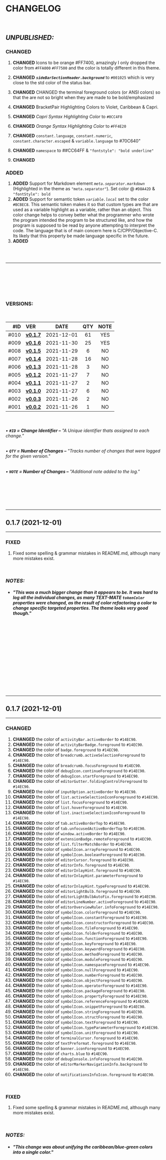 # **CHANGELOG**

<br>

## **_UNPUBLISHED:_**

### CHANGED

1. **CHANGED** Icons to be orange #FF7400, amazingly I only dropped the color from `#FFA000` `#FF7500` and the color is totally different in this theme.
2. **CHANGED** **_`sideBarSectionHeader.background`_** to `#001025` which is very close to the std color of the status bar.
3. **CHANGED** CHANGED the terminal foreground colors (or ANSI colors) so that the are not so bright when they are made to be bold/emphasized
4. **CHANGED** BracketPair Highlighting Colors to Violet, Caribbean & Capri.

5. **CHANGED** _Capri Syntax Highlighting Color_ to `#0CC4F0`
6. **CHANGED** _Orange Syntax Highlighting Color_ to `#FF4E20`
7. **CHANGED** `constant.language`, `constant.numeric`, `constant.character.escaped` & `variable.language` to #70C640"
8. **CHANGED** `namespace` to ##CC64FF & `"fontstyle": "bold underline"`
9. **CHANGED**

### ADDED

1. **ADDED** Support for Markdown element _`meta.separator.markdown`_ (Highlighted in the theme as `"meta.separator"`). Set color @ `#D8A42D` & `"fontStyle": bold`
2. **ADDED** Support for semantic token _`variable.local`_ set to the color `#BCBEC8`. This semantic token makes it so that custom types are that are used as a variable highlight as a variable, rather than an object. This color change helps to convey better what the programmer who wrote the program intended the program to be structured like, and how the program is supposed to be read by anyone attempting to interpret the code. The language that is of main concern here is C/CPP/Objective-C. Its likely that this property be made language specific in the future.
3. **ADDED**

<br><br>

---

<br>
<br>
<br>
<br>
<br>

### VERSIONS:

<br>

|  \#ID | VER                  | DATE       | QTY | NOTE |
| ----: | :------------------- | ---------- | :-: | :--: |
| \#010 | **[v0.1.7](#0.1.7)** | 2021-12-01 | 61  | YES  |
| \#009 | **[v0.1.6](#0.1.6)** | 2021-11-30 | 25  | YES  |
| \#008 | **[v0.1.5](#0.1.5)** | 2021-11-29 |  6  |  NO  |
| \#007 | **[v0.1.4](#0.1.4)** | 2021-11-28 | 16  |  NO  |
| \#006 | **[v0.1.3](#0.1.3)** | 2021-11-28 |  3  |  NO  |
| \#005 | **[v0.1.2](#0.1.2)** | 2021-11-27 |  7  |  NO  |
| \#004 | **[v0.1.1](#0.1.1)** | 2021-11-27 |  2  |  NO  |
| \#003 | **[v0.1.0](#0.1.0)** | 2021-11-27 |  6  |  NO  |
| \#002 | **[v0.0.3](#0.0.3)** | 2021-11-26 |  2  |  NO  |
| \#001 | **[v0.0.2](#0.0.2)** | 2021-11-26 |  1  |  NO  |

<br>

###### &bull; **`#ID` = Change Identifier –** _"A Unique identifier thats assigned to each change."_

###### &bull; **`QTY` = Number of Changes –** _"Tracks number of changes that were logged for the given version."_

###### &bull; **`NOTE` = Number of Changes –** _"Additional note added to the log."_

<br>
<br>
<br>
<br>

---

## <a id="0.1.7"></a> **0.1.7** (2021-12-01)

---

### **FIXED**

1. Fixed some spelling & grammar mistakes in README.md, although many more mistakes exist.

<br>

### **_NOTES:_**

-   ##### _"This was a much bigger change than it appears to be. It was hard to log all the individual changes, as many **TEXT-MATE** `tokenColor` properties were changed, as the result of color refactoring a color to change specific targeted properties. The theme looks very good though."_

<br>

<br>

<br>

<br>

<br>

<br>

<br>

<br>

<br>
<br>

<br>

<br>

<br>

---

## <a id="0.1.7"></a> **0.1.7** (2021-12-01)

---

### **CHANGED**

1. **CHANGED** the color of `activityBar.activeBorder` to `#14EC90`.
2. **CHANGED** the color of `activityBarBadge.foreground` to `#14EC90`.
3. **CHANGED** the color of `badge.foreground` to `#14EC90`.
4. **CHANGED** the color of `breadcrumb.activeSelectionForeground` to `#14EC90`.
5. **CHANGED** the color of `breadcrumb.focusForeground` to `#14EC90`.
6. **CHANGED** the color of `debugIcon.continueForeground` to `#14EC90`.
7. **CHANGED** the color of `debugIcon.startForeground` to `#14EC90`.
8. **CHANGED** the color of `editorGutter.foldingControlForeground` to `#14EC90`.
9. **CHANGED** the color of `inputOption.activeBorder` to `#14EC90`.
10. **CHANGED** the color of `list.activeSelectionIconForeground` to `#14EC90`.
11. **CHANGED** the color of `list.focusForeground` to `#14EC90`.
12. **CHANGED** the color of `list.hoverForeground` to `#14EC90`.
13. **CHANGED** the color of `list.inactiveSelectionIconForeground` to `#14EC90`.
14. **CHANGED** the color of `tab.activeBorderTop` to `#14EC90`.
15. **CHANGED** the color of `tab.unfocusedActiveBorderTop` to `#14EC90`.
16. **CHANGED** the color of `window.activeBorder` to `#14EC90`.
17. **CHANGED** the color of `extensionBadge.remoteForeground` to `#14EC90`.
18. **CHANGED** the color of `list.filterMatchBorder` to `#14EC90`.
19. **CHANGED** the color of `symbolIcon.arrayForeground` to `#14EC90`.
20. **CHANGED** the color of `symbolIcon.booleanForeground` to `#14EC90`.
21. **CHANGED** the color of `editorCursor.foreground` to `#14EC90`.
22. **CHANGED** the color of `editorInfo.foreground` to `#14EC90`.
23. **CHANGED** the color of `editorInlayHint.foreground` to `#14EC90`.
24. **CHANGED** the color of `editorInlayHint.parameterForeground` to `#14EC90`.
25. **CHANGED** the color of `editorInlayHint.typeForeground` to `#14EC90`.
26. **CHANGED** the color of `editorLightBulb.foreground` to `#14EC90`.
27. **CHANGED** the color of `editorLightBulbAutoFix.foreground` to `#14EC90`.
28. **CHANGED** the color of `editorLineNumber.activeForeground` to `#14EC90`.
29. **CHANGED** the color of `editorOverviewRuler.infoForeground` to `#14EC90`.
30. **CHANGED** the color of `symbolIcon.colorForeground` to `#14EC90`.
31. **CHANGED** the color of `symbolIcon.constantForeground` to `#14EC90`.
32. **CHANGED** the color of `symbolIcon.constructorForeground` to `#14EC90`.
33. **CHANGED** the color of `symbolIcon.fileForeground` to `#14EC90`.
34. **CHANGED** the color of `symbolIcon.folderForeground` to `#14EC90`.
35. **CHANGED** the color of `symbolIcon.functionForeground` to `#14EC90`.
36. **CHANGED** the color of `symbolIcon.keyForeground` to `#14EC90`.
37. **CHANGED** the color of `symbolIcon.keywordForeground` to `#14EC90`.
38. **CHANGED** the color of `symbolIcon.methodForeground` to `#14EC90`.
39. **CHANGED** the color of `symbolIcon.moduleForeground` to `#14EC90`.
40. **CHANGED** the color of `symbolIcon.namespaceForeground` to `#14EC90`.
41. **CHANGED** the color of `symbolIcon.nullForeground` to `#14EC90`.
42. **CHANGED** the color of `symbolIcon.numberForeground` to `#14EC90`.
43. **CHANGED** the color of `symbolIcon.objectForeground` to `#14EC90`.
44. **CHANGED** the color of `symbolIcon.operatorForeground` to `#14EC90`.
45. **CHANGED** the color of `symbolIcon.packageForeground` to `#14EC90`.
46. **CHANGED** the color of `symbolIcon.propertyForeground` to `#14EC90`.
47. **CHANGED** the color of `symbolIcon.referenceForeground` to `#14EC90`.
48. **CHANGED** the color of `symbolIcon.snippetForeground` to `#14EC90`.
49. **CHANGED** the color of `symbolIcon.stringForeground` to `#14EC90`.
50. **CHANGED** the color of `symbolIcon.structForeground` to `#14EC90`.
51. **CHANGED** the color of `symbolIcon.textForeground` to `#14EC90`.
52. **CHANGED** the color of `symbolIcon.typeParameterForeground` to `#14EC90`.
53. **CHANGED** the color of `symbolIcon.unitForeground` to `#14EC90`.
54. **CHANGED** the color of `terminalCursor.foreground` to `#14EC90`.
55. **CHANGED** the color of `textPreformat.foreground` to `#14EC90`.
56. **CHANGED** the color of `banner.iconForeground` to `#14EC90`.
57. **CHANGED** the color of `charts.blue` to `#14EC90`.
58. **CHANGED** the color of `debugConsole.infoForeground` to `#14EC90`.
59. **CHANGED** the color of `editorMarkerNavigationInfo.background` to `#14EC90`.
60. **CHANGED** the color of `notificationsInfoIcon.foreground` to `#14EC90`.

<br>

### **FIXED**

1. Fixed some spelling & grammar mistakes in README.md, although many more mistakes exist.

<br>

### **_NOTES:_**

-   ##### _"This change was about unifying the caribbean/blue-green colors into a single color."_

<br>

<br>

<br>

<br>

<br>

<br>

<br>

<br>

<br>

---

## <a id="0.1.6"></a> **0.1.6** (2021-11-30)

---

### **CHANGED**

1. **CHANGED** "input.background" from a pure black, `"#000000"`, to a red smokey: `#0E0A08`. You can't see the redness, but it makes it pop against the blue, with out being so black. The pure blacks create to much contrast, so I will be attempting to alter all pure black theme-property values.
2. **CHANGED** Set about 70% of the Symbol-Icons that show up in places like the suggestions widget, and breadcrumbs (under the editor-tabs) to the color `#32EEC4`, and set the rest to `#FFB000`. In truth I just split them up in a pseudo-random fashion. When the theme is more complete I will take more time to be selective.
3. **CHANGED** Bg-clr of the Status-bar to [#004488](https://github.com/W3Dojo/developers-dojo/issues/004488)
4. **CHANGED** Bg-clr of all badges to [#004488](https://github.com/W3Dojo/developers-dojo/issues/004488)
5. **CHANGED** Badges Fg-clr to #32EEC4
6. **CHANGED** Status-bar fg-clr to #E8ECFF
7. **CHANGED** `icon.foreground` to `#FFB000`
8. **CHANGED** `foldingControl.foreground` to `#FFB000`
9. **CHANGED** `debugIcon.pauseForeground` to `#E8EE51` its 1pt of blue off, incase its decided that the yellow isn't working as an accent highlighting color, then the pause button well remain yellow, if I refactor the color #FFB000.
10. **CHANGED** the color of tab.activeBackground `#0A2855`
11. **CHANGED** the color of tab.activeBorder `#0A2855`
12. **CHANGED** the color of tab.unfocusedActiveBackground `#0A2855`
13. **CHANGED** the color of tab.unfocusedActiveBorder `#0A2855`
14. **CHANGED** the color of SideBar Background `#0A2855`
15. **CHANGED** the color of `sideBarSectionHeader.background` `#0D111A`
16. **CHANGED** the color of `sideBarSectionHeader.border` `##EEFF8840`
17. **CHANGED** the color of `activityBar.background` to `#080E1F` so that the property matches with tabs-group bg, activity-bar, panels & inactive-tabs.
18. **CHANGED** the color of `editorGroupHeader.tabsBackground` to `#080E1F` so that the property matches with tabs-group bg, activity-bar, panels & inactive-tabs.
19. **CHANGED** the color of `panel.background` to `#080E1F` so that the property matches with tabs-group bg, activity-bar, panels & inactive-tabs.
20. **CHANGED** the color of `tab.inactiveBackground` to `#080E1F` so that the property matches with tabs-group bg, activity-bar, panels & inactive-tabs.
21. **CHANGED** Source/Version Control for Modified/Added/Untracked (not staged) to `#70E020`. This was sort of a fix, because somehow modified & added were not the colors that they were being documented as. Fortunately no documentation on them was made public, so this is the color that modified will be for the time being.
22. **CHANGED** Source/Version Control for Modified/Added (staged) to `#F59030`. Changed the color so the orange is not so saturated.

<br>

### **ADDED**

1. **ADDED** `semanticTokenColors` object to the `developers-dojo-vscode-theme.json` file. The plan was to use Semantic-tokens with out having that object, most people don't seem to use it, however, syntactically its far better than the simple tokenColors property.
2. **ADDED** `semanticHighlighting` property to the `developers-dojo-vscode-theme.json` file, and set it to true. Now it will automatically set semanticHighlighting to true for anyone who uses the default VS Code configuration `{ "editor.semanticHighlighting.enabled": true }`
3. **ADDED** `semanticTokenColors` property `"namespace": {...}`, changed namespace from caribbean greenish color, to the standard palette purple color.
4. **ADDED** `semanticTokenColors` property `"memberOperatorOverload": {...}`, changed namespace from caribbean greenish color, to the standard palette purple color.

<br>

<br>

#### **_NOTES:_**

-   ##### _"This change was made to better harmonize the colors that are seen reoccurring through out the theme. The two colors of focus were #0A2855 & #FFB000, which are new colors that if you read up top, many colors were changed to, though the old colors were both in the same ball park (they were dark blue & yellow before). The colors were slightly changed because they create better color harmonies."_

<br>

<br>

<br>

<br>

<br>

<br>

<br>

<br>

<br>

---

## <a id="0.1.5"></a> **0.1.5** (2021-11-29)

---

### **ADDED**

1. **ADDED** Highlighting for **_Doxygen_** inline-documentation (JavaDoc style) comments.
2. **ADDED** the new `"tokenColor":{}` property scope: `comment.block storage.type.class`.
3. **ADDED** the new `"tokenColor":{}` property scope: `comment.block variable.parameter`.
4. **ADDED** a new section to `README.md`: _"Configuration Suggestions"_.
5. **ADDED** new _"Configuration Suggestions"_ for `editorRuler`.
6. **ADDED** Added a new _"Configuration Suggestion"_ to `README.md`: **"Programming Fonts"**
7. **ADDED** Added a new _"Configuration Suggestion"_ to `README.md`: **"Custom Char-limit Ruler"**

### **CHANGED**

1. **CHANGED** the way that lists, and hovering over menu's & lists highlights. Now hovering over list & menu items, highlights the item bg-color just the same as if it were selected, which hopefully communicates better what happens when you click on a certain item. Anything hovered over that isn't a selectable item from a menu or list, will not have the same bg-highlight-color, which is [#003090](https://github.com/W3Dojo/developers-dojo/issues/003090).
2. **CHANGED** the _'list active selection bg-color'_ to #10EEC4. This will hopefully help to communicate once something is selected. The way it works, is a blue bg appears when an item is selectable via a right-click of the mouse-btn, if the item is clicked, to show that the item has successfully been activated, a Caribbean-green `focusBorder` will highlight the item.

### **FIXED**

1. **FIXED** CARIBBEAN BLUE/GREEN COLOR SO THAT IT DISPLAYS BETTER. it was `#2CC4A4` but now it is, `#27C7A2` so that it contrast better when placed next to capri colored functions.
2. **FIXED** the incorrect coloring of classes, namespaces, _'special lexically-scoped object name'_ **_`THIS`_** (or **_`this`_**). It was set to `#2CC0C0`, but it was suppose to be the CARIBBEAN values in the documentation.

<br>

<br>

<br>

<br>

<br>

<br>

<br>

<br>

<br>

---

## <a id="0.1.4"></a> **0.1.4** (2021-11-28)

---

### **CHANGED**

1. **CHANGED** the color of a all "Tag-names" (or `"entity.name.tags"`) TO (HTML, YAML, etc...) to the color "Capri" (or `#15BEEE`).
2. **CHANGED** the color of the "Scroll-bars" bg-clr from green to blue.
3. **CHANGED** the color of the "Scroll-bars" "onHover" bg-clr from green to `#FFAC10`
4. **CHANGED** the General Icon color (`icon.foreground`) from yellow to orange since the original bg-clrs for the editor, sidebar, panels & activity bar all CHANGED, the color `#FFAC10` is more harmonic than the original `#FF6010`.
5. **CHANGED** Activity-bar's bg-clr so that it is closer to a true black than a blue.
6. **CHANGED** Activity-bar's fg-clr so that it matches the BG Color that it was CHANGED to
7. **CHANGED** Activity-bar's Inactive fg-clr so that it matches the activityBar bg-clr, which was also CHANGED _(@see [#6](https://github.com/W3Dojo/developers-dojo/issues/6) of v0.1.4)._
8. **CHANGED** `menu.border` to `#205AA0`.
9. **CHANGED** `editorWidget.border` to `#205AA0`
10. **CHANGED** `editorGroup.border` to `#102C5C`
11. **CHANGED** `activityBar.border` to `#102C5C`
12. **CHANGED** `sideBar.border` to `#102C5C`
13. **CHANGED** `tabs.border` to `#102C5C`
14. **CHANGED** `titleBar.border` to `#003060`

### **FIXED**

1. **FIXED** the Menu-BG so that it is no longer set with its opacity at less than 100%. It looked kind of cool so I left it, but it wasn't ever suppose to have been set to 92% Opacity. Now the menu-bg is 100% opaque `#061730`.
2. **CHANGED** "editorWidget.background" so that it is no longer set with its opacity at less than 100% `#061730`.

<br>

<br>

### **_NOTES:_**

-   ##### _"This change may include some properties not listed here. To see the exact changes you can view the "Version History" in the project repository, and the Commit ID that includes the changes listed for `v0.1.4` is list in the NOTE below."_
-   **COMMIT ID:** **`751d04327a04967478f36e0f07277b6c139235f3`**

<br>

<br>

<br>

<br>

<br>

<br>

<br>

<br>

<br>

---

## <a id="0.1.3"></a> **0.1.3** (2021-11-28)

---

### **REMOVED**

1. **REMOVED** `./res/developers-dojo-vscode-theme-organized-by-group.json`. This file's purpose is for development reference and should have never been included in the production version of the theme.
2. **REMOVED** `./res/documented-color-palettes.jsonc`. This file's purpose is for development reference and should have never been included in the production version of the theme.

### **CHANGED**

1. **CHANGED** the image header in `README.md` so that the information it contains is now correct

<br>

<br>

<br>

<br>

<br>

<br>

<br>

<br>

## <br>

## <a id="0.1.2"></a> **0.1.2** (2021-11-28)

---

### **FIXED**

1. **FIXED** the terminal so its not so dark. v0.1.1 set it at a pure black, which was a mistake. This version fixes that.
2. **FIXED** the _`editorGroupHeader.border`_ property so that the area above it looks as if it sits above the text editor, as it is suppose to look.
3. **FIXED** _`editorGroupHeader.tabsBorder`_ property so that it isn't so saturated. Borders should not pop-out at the user as the _header-tabsBorder_ was.
4. **FIXED** the color of the `panelTitle.activeBorder` so that it isn't as saturated.

### **CHANGED**

1. **CHANGED** the background color of the editor's panels, inactive-tabs, and the activitybar. The color is similar, a little less blue, it appears more black, and is lighter than the previous color, which also appeared to be almost black, but defiantly had more of a blue tone and was darker.
2. **CHANGED** the color of the `panelTitle.inactiveForeground` from a pastel dark green to a semi-visible grey
3. **CHANGED** the color of the `panelTitle.activeForeground` from a very saturated green, to a saturated white

<br>

<br>

<br>

<br>

<br>

<br>

<br>

<br>

<br>

---

## <a id="0.1.1"></a> **0.1.1** (2021-11-27)

---

### **CHANGED**

1. **CHANGED** the color of the terminal to be darker
2. **CHANGED** the ANSI Colors of the terminal to be more saturated, and to contrast better

<br>

<br>

<br>

<br>

<br>

<br>

<br>

<br>

<br>

---

## <a id="0.1.0"></a> **0.1.0** (2021-11-27)

---

### **ADDED**

1. Markdown syntax highlighting.
2. **CHANGED** the terminal border so it is no longer red.
3. Bumped the version to v0.1.0, since the first publication was a flop.
4. **CHANGED** Snippet/Emmet highlight bg so that its semi-transparent, and black.

### **FIXED**

1. Rewrote the _`README.md`_ document in a way that's supported by _V.S. Code's_ extension preview (I had HTML tags in the _`README.md`_ file that the extension readme preview did not support).
2. **FIXED** Snippet/Emmet highlighting bg-clr. Before the change, any text auto-inserted by a snippet &/or emmet was not visible as the highlighting-bg was the same color as the text.

<br>

<br>

<br>

<br>

<br>

<br>

<br>

<br>

<br>

---

## <a id="0.0.3"></a> **0.0.3** (2021-11-27)

---

### **REMOVED**

-   Unpublished Extension v0.0.2: `v0.0.2`** had an incorrect filename, as a
    result, when users attempted to to equip \***`Developer's Dojo`\*\*\*, the theme
    caused an error, and failed to render.

### **FIXED**

-   Corrected _`package.json`_

<br>

<br>

<br>

<br>

<br>

<br>

<br>

<br>

<br>

---

## <a id="0.0.2"></a> **0.0.2** (2021-11-26)

---

### **ADDED**

1. **ADDED** New repository https://github.com/W3Dojo/developers-dojo.git
2. **ADDED** Base Extension as the start to the Developers-dojo theme. Added it to the Repository, as well.
3. **ADDED** Developers Dojo to the Visual Studio Marketplace

<br>

---

<!----------| END_OF_CHANGELOG |-------->
